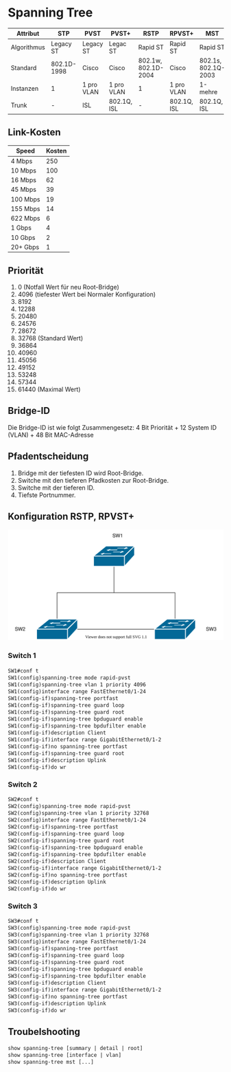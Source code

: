 # Spanning Tree

| Attribut    | STP         | PVST       | PVST+       | RSTP                | RPVST+      | MST                 |
| ----------- | ----------- | ---------- | ----------- | ------------------- | ----------- | ------------------- |
| Algorithmus | Legacy ST   | Legacy ST  | Legac ST    | Rapid ST            | Rapid ST    | Rapid ST            |
| Standard    | 802.1D-1998 | Cisco      | Cisco       | 802.1w, 802.1D-2004 | Cisco       | 802.1s, 802.1Q-2003 |
| Instanzen   | 1           | 1 pro VLAN | 1 pro VLAN  | 1                   | 1 pro VLAN  | 1-mehre             |
| Trunk       | -           | ISL        | 802.1Q, ISL | -                   | 802.1Q, ISL | 802.1Q, ISL         |

## Link-Kosten

| Speed    | Kosten |
| -------- | ------ |
| 4 Mbps   | 250    |
| 10 Mbps  | 100    |
| 16 Mbps  | 62     |
| 45 Mbps  | 39     |
| 100 Mbps | 19     |
| 155 Mbps | 14     |
| 622 Mbps | 6      |
| 1 Gbps   | 4      |
| 10 Gbps  | 2      |
| 20+ Gbps | 1      |

## Priorität

1. 0 (Notfall Wert für neu Root-Bridge)
2. 4096 (tiefester Wert bei Normaler Konfiguration)
3. 8192
4. 12288
5. 20480
6. 24576
7. 28672
8. 32768 (Standard Wert)
9. 36864
10. 40960
11. 45056
12. 49152
13. 53248
14. 57344
15. 61440 (Maximal Wert)

## Bridge-ID

Die Bridge-ID ist wie folgt Zusammengesetz: 4 Bit Priorität + 12 System ID (VLAN) + 48 Bit MAC-Adresse

## Pfadentscheidung

1. Bridge mit der tiefesten ID wird Root-Bridge.
2. Switche mit den tieferen Pfadkosten zur Root-Bridge.
3. Switche mit der tieferen ID.
4. Tiefste Portnummer.

## Konfiguration RSTP, RPVST+

![Beispiel SpanningTree](<../.gitbook/assets/stp (1).svg>)

### Switch 1

```
SW1#conf t
SW1(config)spanning-tree mode rapid-pvst
SW1(config)spanning-tree vlan 1 priority 4096
SW1(config)interface range FastEthernet0/1-24
SW1(config-if)spanning-tree portfast
SW1(config-if)spanning-tree guard loop
SW1(config-if)spanning-tree guard root
SW1(config-if)spanning-tree bpduguard enable
SW1(config-if)spanning-tree bpdufilter enable
SW1(config-if)description Client
SW1(config-if)interface range GigabitEthernet0/1-2
SW1(config-if)no spanning-tree portfast
SW1(config-if)spanning-tree guard root
SW1(config-if)description Uplink
SW1(config-if)do wr
```

### Switch 2

```
SW2#conf t
SW2(config)spanning-tree mode rapid-pvst
SW2(config)spanning-tree vlan 1 priority 32768
SW2(config)interface range FastEthernet0/1-24
SW2(config-if)spanning-tree portfast
SW2(config-if)spanning-tree guard loop
SW2(config-if)spanning-tree guard root
SW2(config-if)spanning-tree bpduguard enable
SW2(config-if)spanning-tree bpdufilter enable
SW2(config-if)description Client
SW2(config-if)interface range GigabitEthernet0/1-2
SW2(config-if)no spanning-tree portfast
SW2(config-if)description Uplink
SW2(config-if)do wr
```

### Switch 3

```
SW3#conf t
SW3(config)spanning-tree mode rapid-pvst
SW3(config)spanning-tree vlan 1 priority 32768
SW3(config)interface range FastEthernet0/1-24
SW3(config-if)spanning-tree portfast
SW3(config-if)spanning-tree guard loop
SW3(config-if)spanning-tree guard root
SW3(config-if)spanning-tree bpduguard enable
SW3(config-if)spanning-tree bpdufilter enable
SW3(config-if)description Client
SW3(config-if)interface range GigabitEthernet0/1-2
SW3(config-if)no spanning-tree portfast
SW3(config-if)description Uplink
SW3(config-if)do wr
```

## Troubelshooting

```
show spanning-tree [summary | detail | root]
show spanning-tree [interface | vlan]
show spanning-tree mst [...]
```
